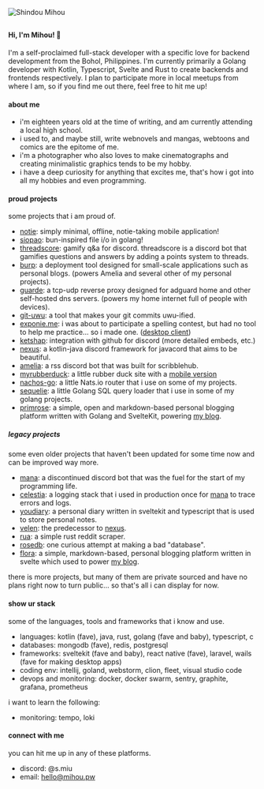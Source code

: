 ![Shindou Mihou](https://user-images.githubusercontent.com/69381903/211315829-e1a8f930-d485-441e-a4ae-2d0805de924b.gif)

##

#### Hi, I'm Mihou! 👋

I'm a self-proclaimed full-stack developer with a specific love for backend development from the Bohol, Philippines. I'm currently primarily a Golang developer with Kotlin, Typescript, Svelte and Rust to create backends and frontends respectively. I plan to participate more in local meetups from where I am, so if you find me out there, feel free to hit me up!

#### about me
- i'm eighteen years old at the time of writing, and am currently attending a local high school.
- i used to, and maybe still, write webnovels and mangas, webtoons and comics are the epitome of me.
- i'm a photographer who also loves to make cinematographs and creating minimalistic graphics tends to be my hobby.
- i have a deep curiosity for anything that excites me, that's how i got into all my hobbies and even programming.

#### proud projects
some projects that i am proud of.
- [notie](https://github.com/ShindouMihou/notie): simply minimal, offline, notie-taking mobile application!
- [siopao](https://github.com/ShindouMihou/siopao): bun-inspired file i/o in golang!
- [threadscore](https://threadscore.mihou.pw): gamify q&a for discord. threadscore is a discord bot that gamifies questions and answers by adding a points system to threads.
- [burp](https://github.com/ShindouMihou/burp): a deployment tool designed for small-scale applications such as personal blogs. (powers Amelia and several other of my personal projects).
- [guarde](https://github.com/ShindouMihou/guarde): a tcp-udp reverse proxy designed for adguard home and other self-hosted dns servers. (powers my home internet full of people with devices).
- [git-uwu](https://github.com/ShindouMihou/git-uwu): a tool that makes your git commits uwu-ified.
- [exponie.me](https://exponie.me): i was about to participate a spelling contest, but had no tool to help me practice... so i made one. ([desktop client](https://github.com/ShindouMihou/exponie-desktop))
- [ketshap](https://github.com/Ketshap/ketshap): integration with github for discord (more detailed embeds, etc.)
- [nexus](https://github.com/ShindouMihou/Nexus): a kotlin-java discord framework for javacord that aims to be beautiful.
- [amelia](https://github.com/Amelia-chan/Amelia): a rss discord bot that was built for scribblehub.
- [myrubberduck](https://rubberduck.mihou.pw): a little rubber duck site with a [mobile version](https://github.com/ShindouMihou/MyRubberDuck-Native)
- [nachos-go](https://github.com/ShindouMihou/nachos-go): a little Nats.io router that i use on some of my projects.
- [sequelie](https://github.com/ShindouMihou/sequelie): a little Golang SQL query loader that i use in some of my golang projects.
- [primrose](https://github.com/ShindouMihou/primrose): a simple, open and markdown-based personal blogging platform written with Golang and SvelteKit, powering [my blog](https://blog.mihou.pw).

##### legacy projects
some even older projects that haven't been updated for some time now and can be improved way more.
- [mana](https://github.com/ManaNet/): a discontinued discord bot that was the fuel for the start of my programming life.
- [celestia](https://github.com/ShindouMihou/celestia): a logging stack that i used in production once for [mana](https://github.com/ManaNet) to trace errors and logs.
- [youdiary](https://github.com/ShindouMihou/youdiary): a personal diary written in sveltekit and typescript that is used to store personal notes.
- [velen](https://github.com/ShindouMihou/velen): the predecessor to [nexus](https://github.com/ShindouMihou/Nexus).
- [rua](https://github.com/ShindouMihou/Rua): a simple rust reddit scraper.
- [rosedb](https://github.com/ShindouMihou/RoseDB): one curious attempt at making a bad "database".
- [flora](https://github.com/ShindouMihou/Flora): a simple, markdown-based, personal blogging platform written in svelte which used to power [my blog](https://blog.mihou.pw).

there is more projects, but many of them are private sourced and have no plans right now to turn public... so that's all i can display for now.

#### show ur stack
some of the languages, tools and frameworks that i know and use.
- languages: kotlin (fave), java, rust, golang (fave and baby), typescript, c
- databases: mongodb (fave), redis, postgresql
- frameworks: sveltekit (fave and baby), react native (fave), laravel, wails (fave for making desktop apps)
- coding env: intellij, goland, webstorm, clion, fleet, visual studio code
- devops and monitoring: docker, docker swarm, sentry, graphite, grafana, prometheus

i want to learn the following:
- monitoring: tempo, loki

#### connect with me
you can hit me up in any of these platforms.
- discord: @s.miu
- email: hello@mihou.pw
